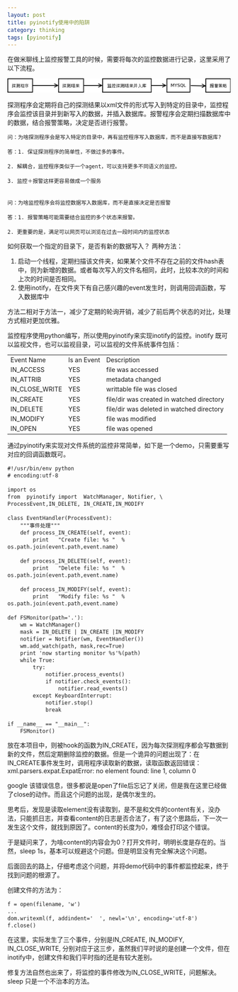 ```yaml
---
layout: post
title: pyinotify使用中的陷阱
category: thinking
tags: [pyinotify]
---
```


在做米聊线上监控报警工具的时候，需要将每次的监控数据进行记录，这里采用了以下流程。

![米聊在线服务预警图](/assets/pic/2012-11-16-miliao.png)

探测程序会定期将自己的探测结果以xml文件的形式写入到特定的目录中，监控程序会监控该目录并到新写入的数据，并插入数据库。报警程序会定期扫描数据库中的数据，结合报警策略，决定是否进行报警。

	问：为啥探测程序会是写入特定的目录中，再有监控程序写入数据库，而不是直接写数据库?

	答：1. 保证探测程序的简单性，不做过多的事件。

	2. 解耦合，监控程序类似于一个agent，可以支持更多不同语义的监控。

	3. 监控＋报警这样更容易做成一个服务
	
	
	问：为啥监控程序会将监控数据写入数据库，而不是直接决定是否报警

	答：1. 报警策略可能需要结合监控的多个状态来报警。

	2. 更重要的是，满足可以网页可以浏览在过去一段时间内的监控状态

如何获取一个指定的目录下，是否有新的数据写入？
两种方法：

1. 启动一个线程，定期扫描该文件夹，如果某个文件不存在之前的文件hash表中，则为新增的数据。或者每次写入的文件名相同，此时，比较本次的时间和上次的时间是否相同。
2. 使用inotify，在文件夹下有自己感兴趣的event发生时，则调用回调函数，写入数据库中

方法二相对于方法一，减少了定期的轮询开销，减少了前后两个状态的对比，处理方式相对更加优雅。

监控程序使用python编写，所以使用pyinotify来实现inotify的监控。inotify 既可以监视文件，也可以监视目录，可以监视的文件系统事件包括：

<table>
	<tr>
		<td>Event Name</td><td>Is an Event</td><td> Description</td>
	</tr>
	<tr>
		<td>IN_ACCESS</td><td>YES</td><td>file was accessed</td>
	</tr>
	<tr>
		<td>IN_ATTRIB</td><td>YES</td><td>metadata changed</td>
	</tr>
	<tr>
		<td>IN_CLOSE_WRITE</td><td>YES</td><td>writtable file was closed</td>
	</tr>
	<tr>
		<td>IN_CREATE</td><td>YES</td><td>file/dir was created in watched directory</td>
	</tr>
	<tr>
		<td>IN_DELETE</td><td>YES</td><td>file/dir was deleted in watched directory</td>
	</tr>
	<tr>
		<td>IN_MODIFY</td><td>YES</td><td>file was modified</td>
	</tr>
	<tr>
		<td>IN_OPEN</td><td>YES</td><td>file was opened</td>
	</tr>	
</table>

通过pyinotify来实现对文件系统的监控非常简单，如下是一个demo，只需要重写对应的回调函数既可。

	#!/usr/bin/env python
	# encoding:utf-8
 
	import os
	from  pyinotify import  WatchManager, Notifier, \
	ProcessEvent,IN_DELETE, IN_CREATE,IN_MODIFY
 
	class EventHandler(ProcessEvent):
	    """事件处理"""
	    def process_IN_CREATE(self, event):
	        print   "Create file: %s "  %   os.path.join(event.path,event.name)
	 
	    def process_IN_DELETE(self, event):
	        print   "Delete file: %s "  %   os.path.join(event.path,event.name)
	 
	    def process_IN_MODIFY(self, event):
	        print   "Modify file: %s "  %   os.path.join(event.path,event.name)
	 
	def FSMonitor(path='.'):
	    wm = WatchManager() 
	    mask = IN_DELETE | IN_CREATE |IN_MODIFY
	    notifier = Notifier(wm, EventHandler())
	    wm.add_watch(path, mask,rec=True)
	    print 'now starting monitor %s'%(path)
	    while True:
	        try:
	            notifier.process_events()
	            if notifier.check_events():
	                notifier.read_events()
	        except KeyboardInterrupt:
	            notifier.stop()
	            break
	 
	if __name__ == "__main__":
	    FSMonitor()

放在本项目中，则被hook的函数为IN_CREATE，因为每次探测程序都会写数据到新的文件，然后定期删除监控的数据。但是一个诡异的问题出现了：在IN_CREATE事件发生时，调用程序读取新的数据，读取函数返回错误：
	xml.parsers.expat.ExpatError: no element found: line 1, column 0

google 该错误信息，很多都说是open了file后忘记了关闭，但是我在这里已经做了close的动作。而且这个问题的出现，是偶尔发生的。

思考后，发现是读取element没有读取到，是不是和文件的content有关，没办法，只能抓日志，并查看content的日志是否合法了，有了这个思路后，下一次一发生这个文件，就找到原因了。content的长度为0，难怪会打印这个错误。

于是疑问来了，为啥content的内容会为0？打开文件时，明明长度是存在的。当然，sleep 1s，基本可以规避这个问题。但是明显没有完全解决这个问题。

后面回去的路上，仔细考虑这个问题，并将demo代码中的事件都监控起来，终于找到问题的根源了。

创建文件的方法为：

	f = open(filename, 'w')
	...
	dom.writexml(f, addindent='  ', newl='\n', encoding='utf-8')
	f.close()

在这里，实际发生了三个事件，分别是IN_CREATE, IN_MODIFY, IN_CLOSE_WRITE, 分别对应于这三步，虽然我们平时说的是创建一个文件，但在inotify中，创建文件和我们平时指的还是有较大差别。

修复方法自然也出来了，将监控的事件修改为IN_CLOSE_WRITE，问题解决。sleep 只是一个不治本的方法。